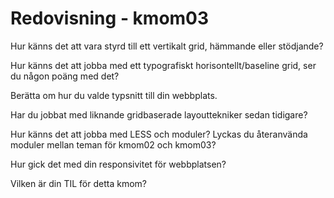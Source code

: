 ---
---
Redovisning - kmom03
==================

Hur känns det att vara styrd till ett vertikalt grid, hämmande eller stödjande?

Hur känns det att jobba med ett typografiskt horisontellt/baseline grid, ser du någon poäng med det?

Berätta om hur du valde typsnitt till din webbplats.

Har du jobbat med liknande gridbaserade layouttekniker sedan tidigare?

Hur känns det att jobba med LESS och moduler? Lyckas du återanvända moduler mellan teman för kmom02 och kmom03?

Hur gick det med din responsivitet för webbplatsen?

Vilken är din TIL för detta kmom?
